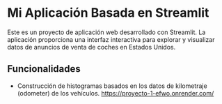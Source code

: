 # Mi Aplicación Basada en Streamlit

Este es un proyecto de aplicación web desarrollado con Streamlit. La aplicación proporciona una interfaz interactiva para explorar y visualizar datos de anuncios de venta de coches en Estados Unidos.

## Funcionalidades

- Construcción de histogramas basados en los datos de kilometraje (odometer) de los vehículos.
 https://proyecto-1-efwo.onrender.com/